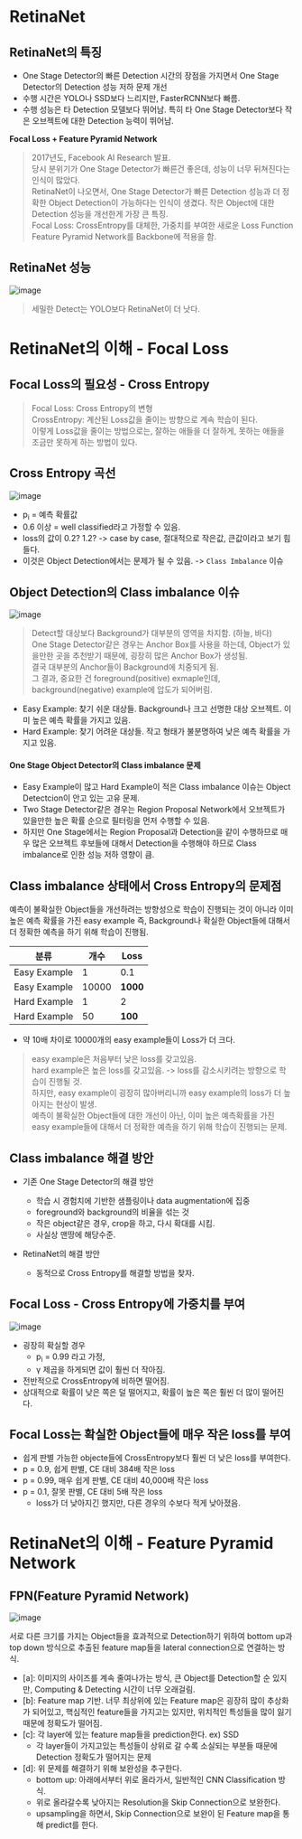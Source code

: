 # RetinaNet

## RetinaNet의 특징

- One Stage Detector의 빠른 Detection 시간의 장점을 가지면서 One Stage Detector의 Detection 성능 저하 문제 개선
- 수행 시간은 YOLO나 SSD보다 느리지만, FasterRCNN보다 빠름.
- 수행 성능은 타 Detection 모델보다 뛰어남. 특히 타 One Stage Detector보다 작은 오브젝트에 대한 Detection 능력이 뛰어남.

__Focal Loss + Feature Pyramid Network__

> 2017년도, Facebook AI Research 발표.  
> 당시 분위기가 One Stage Detector가 빠른건 좋은데, 성능이 너무 뒤쳐진다는 인식이 많았다.  
> RetinaNet이 나오면서, One Stage Detector가 빠른 Detection 성능과 더 정확한 Object Detection이 가능하다는 인식이 생겼다.
> 작은 Object에 대한 Detection 성능을 개선한게 가장 큰 특징.  
> Focal Loss: CrossEntropy를 대체한, 가중치를 부여한 새로운 Loss Function  
> Feature Pyramid Network를 Backbone에 적용을 함.  
> 

## RetinaNet 성능

![image](https://user-images.githubusercontent.com/52433248/117247797-e4edd600-ae79-11eb-92da-59c3e154c33b.png)

> 세밀한 Detect는 YOLO보다 RetinaNet이 더 낫다.
> 

# RetinaNet의 이해 - Focal Loss

## Focal Loss의 필요성 - Cross Entropy

> Focal Loss: Cross Entropy의 변형  
> CrossEntropy: 계산된 Loss값을 줄이는 방향으로 계속 학습이 된다.  
> 이렇게 Loss값을 줄이는 방법으로는, 잘하는 애들을 더 잘하게, 못하는 애들을 조금만 못하게 하는 방법이 있다.
> 

## Cross Entropy 곡선
![image](https://user-images.githubusercontent.com/52433248/117248461-f7b4da80-ae7a-11eb-9ab3-14fbc9ebab03.png)

- p<sub>i</sub> = 예측 확률값
- 0.6 이상 = well classified라고 가정할 수 있음.
- loss의 값이 0.2? 1.2? -> case by case, 절대적으로 작은값, 큰값이라고 보기 힘들다.
- 이것은 Object Detection에서는 문제가 될 수 있음. -> `Class Imbalance` 이슈

## Object Detection의 Class imbalance 이슈

![image](https://user-images.githubusercontent.com/52433248/117249849-3b104880-ae7d-11eb-8cd5-ffd852c7e3be.png)

> Detect할 대상보다 Background가 대부분의 영역을 차지함. (하늘, 바다)  
> One Stage Detector같은 경우는 Anchor Box를 사용을 하는데, Object가 있을만한 곳을 추천받기 때문에, 굉장히 많은 Anchor Box가 생성됨.  
> 결국 대부분의 Anchor들이 Background에 치중되게 됨.  
> 그 결과, 중요한 건 foreground(positive) exmaple인데, background(negative) example에 압도가 되어버림.  

- Easy Example: 찾기 쉬운 대상들. Background나 크고 선명한 대상 오브젝트. 이미 높은 예측 확률을 가지고 있음.
- Hard Example: 찾기 어려운 대상들. 작고 형태가 불분명하여 낮은 예측 확률을 가지고 있음.

#### One Stage Object Detector의 Class imbalance 문제

- Easy Example이 많고 Hard Example이 적은 Class imbalance 이슈는 Object Detectcion이 안고 있는 고유 문제.
- Two Stage Detector같은 경우는 Region Proposal Network에서 오브젝트가 있을만한 높은 확률 순으로 필터링을 먼저 수행할 수 있음.
- 하지만 One Stage에서는 Region Proposal과 Detection을 같이 수행하므로 매우 많은 오브젝트 후보들에 대해서 Detection을 수행해야 하므로 Class imbalance로 인한 성능 저하 영향이 큼.

## Class imbalance 상태에서 Cross Entropy의 문제점

예측이 불확실한 Object들을 개선하려는 방향성으로 학습이 진행되는 것이 아니라 이미 높은 예측 확률을 가진 easy example 즉, Background나 확실한
Object들에 대해서 더 정확한 예측을 하기 위해 학습이 진행됨.


|분류|개수|Loss|
|---|---|---|
|Easy Example|1|0.1|
|Easy Example|10000|__1000__|
|Hard Example|1|2|
|Hard Example|50|__100__|

- 약 10배 차이로 10000개의 easy example들이 Loss가 더 크다.

> easy example은 처음부터 낮은 loss를 갖고있음.  
> hard example은 높은 loss를 갖고있음. -> loss를 감소시키려는 방향으로 학습이 진행될 것.  
> 하지만, easy example이 굉장히 많아버리니까 easy example의 loss가 더 높아지는 현상이 발생.  
> 예측이 불확실한 Object들에 대한 개선이 아닌, 이미 높은 예측확률을 가진 easy example들에 대해서 더 정확한 예측을 하기 위해 학습이 진행되는 문제.
> 

## Class imbalance 해결 방안

- 기존 One Stage Detector의 해결 방안
  - 학습 시 경험치에 기반한 샘플링이나 data augmentation에 집중
  - foreground와 background의 비율을 섞는 것
  - 작은 object같은 경우, crop을 하고, 다시 확대를 시킴.
  - 사실상 맨땅에 해당수준.

- RetinaNet의 해결 방안
  - 동적으로 Cross Entropy를 해결할 방법을 찾자.

##  Focal Loss - Cross Entropy에 가중치를 부여

![image](https://user-images.githubusercontent.com/52433248/117251803-179acd00-ae80-11eb-97a1-6e20466c6c33.png)

- 굉장히 확실할 경우
  - p<sub>i</sub> = 0.99 라고 가정,
  - &gamma; 제곱을 하게되면 값이 훨씬 더 작아짐.
- 전반적으로 CrossEntropy에 비하면 떨어짐.
- 상대적으로 확률이 낮은 쪽은 덜 떨어지고, 확률이 높은 쪽은 훨씬 더 많이 떨어진다.


## Focal Loss는 확실한 Object들에 매우 작은 loss를 부여


- 쉽게 판별 가능한 objecte들에 CrossEntropy보다 훨씬 더 낮은 loss를 부여한다.
- p = 0.9, 쉽게 판별, CE 대비 384배 작은 loss
- p = 0.99, 매우 쉽게 판별, CE 대비 40,000배 작은 loss
- p = 0.1, 잘못 판별, CE 대비 5배 작은 loss
  - loss가 더 낮아지긴 했지만, 다른 경우의 수보다 적게 낮아졌음.

# RetinaNet의 이해 - Feature Pyramid Network

## FPN(Feature Pyramid Network)

![image](https://user-images.githubusercontent.com/52433248/117252663-3fd6fb80-ae81-11eb-9301-e0981e01018e.png)

서로 다른 크기를 가지는 Object들을 효과적으로 Detection하기 위하여 bottom up과 top down 방식으로 추출된 feature map들을 lateral connection으로 연결하는 방식.

- [a]: 이미지의 사이즈를 계속 줄여나가는 방식, 큰 Object를 Detection할 순 있지만, Computing & Detecting 시간이 너무 오래걸림.
- [b]: Feature map 기반. 너무 최상위에 있는 Feature map은 굉장히 많이 추상화가 되어있고, 핵심적인 feature들을 가지고는 있지만, 위치적인 특성들을 많이 잃기 때문에 정확도가 떨어짐.
- [c]: 각 layer에 있는 feature map들을 prediction한다. ex) SSD
  - 각 layer들이 가지고있는 특성들이 상위로 갈 수록 소실되는 부분들 때문에 Detection 정확도가 떨어지는 문제
- [d]: 위 문제를 해결하기 위해 보완성을 추구한다.
  - bottom up: 아래에서부터 위로 올라가서, 일반적인 CNN Classification 방식.
  - 위로 올라갈수록 낮아지는 Resolution을 Skip Connection으로 보완한다.
  - upsampling을 하면서, Skip Connection으로 보완이 된 Feature map을 통해 predict를 한다.


